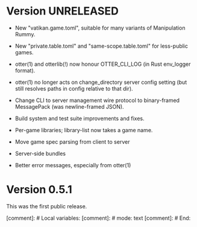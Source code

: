 Version UNRELEASED
==================

 * New "vatikan.game.toml", suitable for many variants of
   Manipulation Rummy.
 * New "private.table.toml" and "same-scope.table.toml" for
   less-public games.
 * otter(1) and otterlib(!) now honour OTTER_CLI_LOG
   (in Rust env_logger format).
 * otter(1) no longer acts on change_directory server config
   setting (but still resolves paths in config relative to that dir).
 * Change CLI to server management wire protocol to binary-framed
   MessagePack (was newline-framed JSON).
 * Build system and test suite improvements and fixes.
 * Per-game libraries; library-list now takes a game name.

 * Move game spec parsing from client to server
 * Server-side bundles
 * Better error messages, especially from otter(1)

Version 0.5.1
=============

This was the first public release.

[comment]: # Local variables:
[comment]: # mode: text
[comment]: # End:
